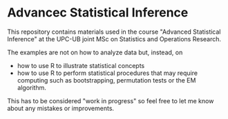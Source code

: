 # Advancec Statistical Inference

This repository contains materials used in the course "Advanced Statistical Inference" at the UPC-UB joint MSc on Statistics and Operations Research. 

The examples are not on how to analyze data but, instead, on 
  - how to use R to illustrate statistical concepts
  - how to use R to perform statistical procedures that may require computing such as bootstrapping, permutation tests or the EM algorithm.
  
 This has to be considered "work in progress" so feel free to let me know about any mistakes or improvements.
